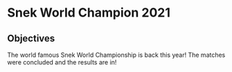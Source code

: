 # Snek World Champion 2021

## Objectives
The world famous Snek World Championship is back this year! The matches were concluded and the results are in!
